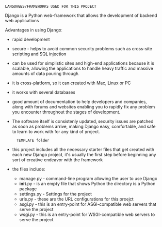 
    LANGUAGES/FRAMEWORKS USED FOR THIS PROJECT
Django is a Python web-framework that allows the development of backend web applications

Advantages in using Django:
- rapid development
- secure - helps to avoid common security problems such as cross-site scripting and SQL injection
-  can be used for simplistic sites and high-end applications because it is scalable, allowing the applications to handle heavy traffic and massive amounts of data pouring through.
- it is cross-platform, so it can created with Mac, Linux or PC
- it works with several databases 
- good amount of documentation to help developers and companies, along with forums and websites enabling you to rapidly fix any problem you encounter throughout the stages of development.
- The software itself is consistenly updated, security issues are patched as soon as problems arrive, making Django easy, comfortable, and safe to learn to work with for any kind of project.


        TEMPLATE folder
 - this project includes all the necessary starter files that get created with each new Django project, it's usually the first step before beginning any sort of creative endeavor with the framework
 - the files include:
    * manage.py - command-line program allowing the user to use Django
    * __init__.py - is an empty file that shows Python the directory is a Python package
    * settings.py - Settings for the project
    * urls.py  - these are the URL configurations for this proejct
    * asgi.py - this is an entry-point for ASGI-compatible web servers that serve the project    
    * wsgi.py - this is an entry-point for WSGI-compatible web servers to serve the project
